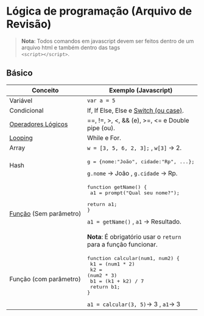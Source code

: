 # Lógica de programação (Arquivo de Revisão)

> **Nota**: Todos comandos em javascript devem ser feitos dentro de um arquivo html e também dentro das tags <br> `<script></script>`.

## Básico

Conceito | Exemplo (Javascript)
-------- | -----------
Variável | `var a = 5`
Condicional | If, If Else, Else e [Switch (ou case)](https://youtu.be/csGFRErhmAU?t=33m2s).
[Operadores Lógicos](https://www.youtube.com/watch?v=8yeJf1Uq4J0&index=8&list=PLEdPHGYbHhle3ZM7xZaEnPF7RF3d2sUJU) | ==, !=, >, <, && (e), >=, <= e Double <br> pipe (ou).
[Looping](https://www.youtube.com/watch?v=cmf0M-u1EMU&index=11&list=PLEdPHGYbHhle3ZM7xZaEnPF7RF3d2sUJU) | While e For.
Array | `w = [3, 5, 6, 2, 3];` , `w[3]` -> 2.
Hash | <pre>g = {nome:"João", cidade:"Rp", ...};</pre> `g.nome` -> João  ,  `g.cidade` -> Rp.
[Função](https://youtu.be/uoVmrI24M90) (Sem parâmetro) | <pre>function getName() {<br>   a1 = prompt("Qual seu nome?");<br>   return a1;<br>}</pre>`a1 = getName()` , `a1` -> Resultado. <br><br> **Nota**: É obrigatório usar o `return` <br> para a função funcionar.
Função (com parâmetro) | <pre>function calcular(num1, num2) {<br>   k1 = (num1 * 2)<br>   k2 = (num2 * 3)<br>   b1 = (k1 + k2) / 7<br>   return b1;<br>}</pre> `a1 = calcular(3, 5)`-> 3 , `a1`-> 3 
